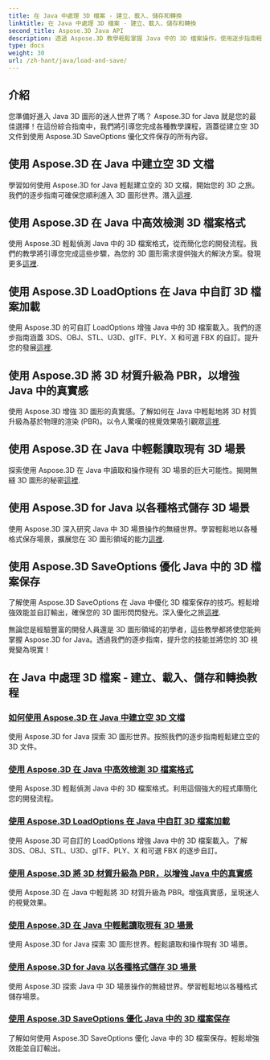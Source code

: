 ```yaml
---
title: 在 Java 中處理 3D 檔案 - 建立、載入、儲存和轉換
linktitle: 在 Java 中處理 3D 檔案 - 建立、載入、儲存和轉換
second_title: Aspose.3D Java API
description: 透過 Aspose.3D 教學輕鬆掌握 Java 中的 3D 檔案操作。使用逐步指南輕鬆建立、載入、儲存和轉換 3D 檔案。
type: docs
weight: 30
url: /zh-hant/java/load-and-save/
---
```


## 介紹

您準備好進入 Java 3D 圖形的迷人世界了嗎？ Aspose.3D for Java 就是您的最佳選擇！在這份綜合指南中，我們將引導您完成各種教學課程，涵蓋從建立空 3D 文件到使用 Aspose.3D SaveOptions 優化文件保存的所有內容。

## 使用 Aspose.3D 在 Java 中建立空 3D 文檔

學習如何使用 Aspose.3D for Java 輕鬆建立空的 3D 文檔，開始您的 3D 之旅。我們的逐步指南可確保您順利進入 3D 圖形世界。潛入[這裡](./create-empty-3d-document/).

## 使用 Aspose.3D 在 Java 中高效檢測 3D 檔案格式

使用 Aspose.3D 輕鬆偵測 Java 中的 3D 檔案格式，從而簡化您的開發流程。我們的教學將引導您完成這些步驟，為您的 3D 圖形需求提供強大的解決方案。發現更多[這裡](./detect-3d-file-formats/).

## 使用 Aspose.3D LoadOptions 在 Java 中自訂 3D 檔案加載

使用 Aspose.3D 的可自訂 LoadOptions 增強 Java 中的 3D 檔案載入。我們的逐步指南涵蓋 3DS、OBJ、STL、U3D、glTF、PLY、X 和可選 FBX 的自訂。提升您的發展[這裡](./customize-3d-file-loading/).

## 使用 Aspose.3D 將 3D 材質升級為 PBR，以增強 Java 中的真實感

使用 Aspose.3D 增強 3D 圖形的真實感。了解如何在 Java 中輕鬆地將 3D 材質升級為基於物理的渲染 (PBR)。以令人驚嘆的視覺效果吸引觀眾[這裡](./upgrade-materials-to-pbr/).

## 使用 Aspose.3D 在 Java 中輕鬆讀取現有 3D 場景

探索使用 Aspose.3D 在 Java 中讀取和操作現有 3D 場景的巨大可能性。揭開無縫 3D 圖形的秘密[這裡](./read-existing-3d-scenes/).

## 使用 Aspose.3D for Java 以各種格式儲存 3D 場景

使用 Aspose.3D 深入研究 Java 中 3D 場景操作的無縫世界。學習輕鬆地以各種格式保存場景，擴展您在 3D 圖形領域的能力[這裡](./save-3d-scenes/).

## 使用 Aspose.3D SaveOptions 優化 Java 中的 3D 檔案保存

了解使用 Aspose.3D SaveOptions 在 Java 中優化 3D 檔案保存的技巧。輕鬆增強效能並自訂輸出，確保您的 3D 圖形閃閃發光。深入優化之旅[這裡](./optimize-3d-file-saving/).

無論您是經驗豐富的開發人員還是 3D 圖形領域的初學者，這些教學都將使您能夠掌握 Aspose.3D for Java。透過我們的逐步指南，提升您的技能並將您的 3D 視覺變為現實！
## 在 Java 中處理 3D 檔案 - 建立、載入、儲存和轉換教程
### [如何使用 Aspose.3D 在 Java 中建立空 3D 文檔](./create-empty-3d-document/)
使用 Aspose.3D for Java 探索 3D 圖形世界。按照我們的逐步指南輕鬆建立空的 3D 文件。
### [使用 Aspose.3D 在 Java 中高效檢測 3D 檔案格式](./detect-3d-file-formats/)
使用 Aspose.3D 輕鬆偵測 Java 中的 3D 檔案格式。利用這個強大的程式庫簡化您的開發流程。
### [使用 Aspose.3D LoadOptions 在 Java 中自訂 3D 檔案加載](./customize-3d-file-loading/)
使用 Aspose.3D 可自訂的 LoadOptions 增強 Java 中的 3D 檔案載入。了解 3DS、OBJ、STL、U3D、glTF、PLY、X 和可選 FBX 的逐步自訂。
### [使用 Aspose.3D 將 3D 材質升級為 PBR，以增強 Java 中的真實感](./upgrade-materials-to-pbr/)
使用 Aspose.3D 在 Java 中輕鬆將 3D 材質升級為 PBR。增強真實感，呈現迷人的視覺效果。
### [使用 Aspose.3D 在 Java 中輕鬆讀取現有 3D 場景](./read-existing-3d-scenes/)
使用 Aspose.3D for Java 探索 3D 圖形世界。輕鬆讀取和操作現有 3D 場景。
### [使用 Aspose.3D for Java 以各種格式儲存 3D 場景](./save-3d-scenes/)
使用 Aspose.3D 探索 Java 中 3D 場景操作的無縫世界。學習輕鬆地以各種格式儲存場景。
### [使用 Aspose.3D SaveOptions 優化 Java 中的 3D 檔案保存](./optimize-3d-file-saving/)
了解如何使用 Aspose.3D SaveOptions 優化 Java 中的 3D 檔案保存。輕鬆增強效能並自訂輸出。